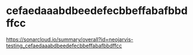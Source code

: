 # cefaedaaabdbeedefecbbeffabafbbdffcc
https://sonarcloud.io/summary/overall?id=neojarvis-testing_cefaedaaabdbeedefecbbeffabafbbdffcc
